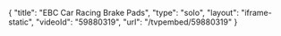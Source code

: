 {
    "title": "EBC Car Racing Brake Pads",
    "type": "solo",
    "layout": "iframe-static",
    "videoId": "59880319",
    "url": "\/tvpembed\/59880319"
}